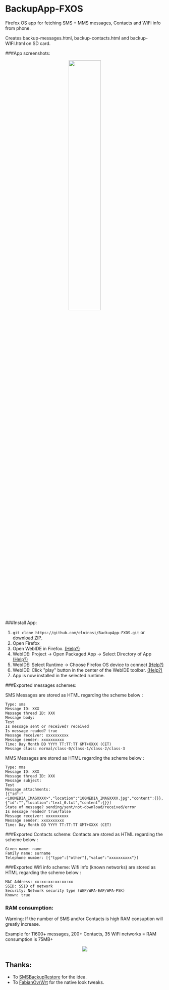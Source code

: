 # BackupApp-FXOS

Firefox OS app for fetching SMS + MMS messages, Contacts and WiFi info from phone.

Creates backup-messages.html, backup-contacts.html and backup-WIFI.html on SD card.

###App screenshots:
<p align="center">
  <img src="https://cloud.githubusercontent.com/assets/11082452/10456233/820528f0-71c0-11e5-81f8-85ae75567839.jpg" width="45%" height="45%" />
</p>

###Install App:
1. ``` git clone https://github.com/elninosi/BackupApp-FXOS.git ```
or [download ZIP](https://github.com/elninosi/BackupApp-FXOS/archive/master.zip).
2. Open Firefox
3. Open WebIDE in Firefox. [(Help?)](https://developer.mozilla.org/en-US/docs/Tools/WebIDE/Opening_WebIDE)
4. WebIDE: Project -> Open Packaged App -> Select Directory of App [(Help?)](https://developer.mozilla.org/en-US/docs/Tools/WebIDE/Creating_and_editing_apps)
5. WebIDE: Select Runtime -> Choose Firefox OS device to connect [(Help?)](https://developer.mozilla.org/en-US/docs/Tools/WebIDE/The_runtime_menu)
6. WebIDE: Click "play" button in the center of the WebIDE toolbar. [(Help?)](https://developer.mozilla.org/en-US/docs/Tools/WebIDE/Running_and_debugging_apps)
7. App is now installed in the selected runtime.

###Exported messages schemes:

SMS Messages are stored as HTML regarding the scheme below :
<message>

```
Type: sms
Message ID: XXX
Message thread ID: XXX
Message body:
Test
Is message sent or received? received
Is message readed? true
Message receiver: xxxxxxxxxx
Message sender: xxxxxxxxxx
Time: Day Month DD YYYY TT:TT:TT GMT+XXXX (CET)
Message class: normal/class-0/class-1/class-2/class-3

```
</message>

MMS Messages are stored as HTML regarding the scheme below :
<message>

```
Type: mms
Message ID: XXX
Message thread ID: XXX
Message subject:
Test
Message attachments: 
[{"id":"<100MEDIA_IMAGXXXX>","location":"100MEDIA_IMAGXXXX.jpg","content":{}},{"id":"","location":"text_0.txt","content":{}}]
State of message? sending/sent/not-download/received/error
Is message readed? true/false
Message receiver: xxxxxxxxxx
Message sender: xxxxxxxxxx
Time: Day Month DD YYYY TT:TT:TT GMT+XXXX (CET)

```
</message>

###Exported Contacts scheme:
Contacts are stored as HTML regarding the scheme below :
<message>

```
Given name: name
Family name: surname
Telephone number: [{"type":["other"],"value":"xxxxxxxxxx"}]

```
</message>

</message>
###Exported Wifi info scheme:
Wifi info (known networks) are stored as HTML regarding the scheme below :
<message>

```
MAC Address: xx:xx:xx:xx:xx:xx
SSID: SSID of network
Security: Network security type (WEP/WPA-EAP/WPA-PSK)
Known: true

```

### RAM consumption:
Warning: If the number of SMS and/or Contacts is high RAM consuption will greatly increase.

Example for 11600+ messages, 200+ Contacts, 35 WiFi networks = RAM consumption is 75MB+
<p align="center">
  <img src="https://cloud.githubusercontent.com/assets/11082452/9956713/2f118662-5dfb-11e5-9922-1d591fa7dce9.gif" />
</p>


## Thanks:
* To [SMSBackupRestore](https://github.com/frayar/SMSBackupRestore/) for the idea.
* To [FabianOvrWrt](https://github.com/FabianOvrWrt) for the native look tweaks.

